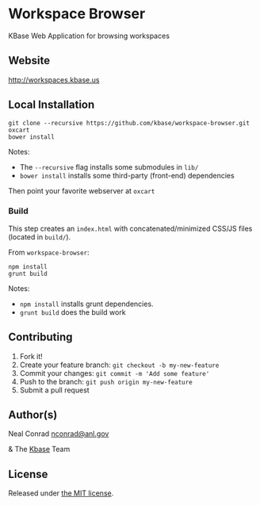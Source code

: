 
# Workspace Browser

KBase Web Application for browsing workspaces

## Website

http://workspaces.kbase.us

## Local Installation

```
git clone --recursive https://github.com/kbase/workspace-browser.git oxcart
bower install
```

Notes:
- The `--recursive` flag installs some submodules in `lib/`
- `bower install` installs some third-party (front-end) dependencies

Then point your favorite webserver at `oxcart`

### Build

This step creates an `index.html` with concatenated/minimized CSS/JS files (located in `build/`).

From `workspace-browser`:

```
npm install
grunt build
```

Notes:
- `npm install` installs grunt dependencies.
- `grunt build` does the build work


## Contributing

1. Fork it!
2. Create your feature branch: `git checkout -b my-new-feature`
3. Commit your changes: `git commit -m 'Add some feature'`
4. Push to the branch: `git push origin my-new-feature`
5. Submit a pull request

## Author(s)

Neal Conrad <nconrad@anl.gov>

& The [Kbase](https://kbase.us) Team

## License

Released under [the MIT license](https://github.com/kbase/workspace_browser).
